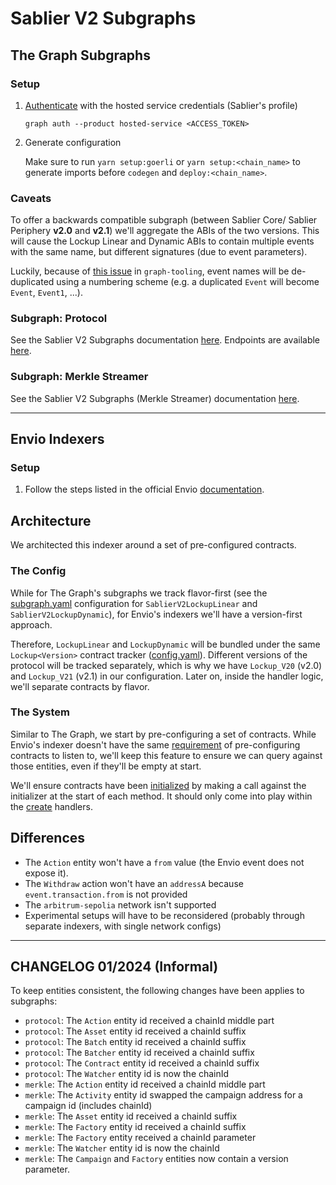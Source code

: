 # Sablier V2 Subgraphs

## The Graph Subgraphs

### Setup

1. [Authenticate](https://thegraph.com/docs/en/deploying/hosted-service/) with the hosted service credentials (Sablier's
   profile)

   ```
   graph auth --product hosted-service <ACCESS_TOKEN>
   ```

2. Generate configuration

   Make sure to run `yarn setup:goerli` or `yarn setup:<chain_name>` to generate imports before `codegen` and
   `deploy:<chain_name>`.

### Caveats

To offer a backwards compatible subgraph (between Sablier Core/ Sablier Periphery **v2.0** and **v2.1**) we'll aggregate
the ABIs of the two versions. This will cause the Lockup Linear and Dynamic ABIs to contain multiple events with the
same name, but different signatures (due to event parameters).

Luckily, because of [this issue](https://github.com/graphprotocol/graph-tooling/pull/247) in `graph-tooling`, event
names will be de-duplicated using a numbering scheme (e.g. a duplicated `Event` will become `Event`, `Event1`, ...).

### Subgraph: Protocol

See the Sablier V2 Subgraphs documentation [here](https://docs.sablier.com/api/subgraphs/overview). Endpoints are
available [here](https://docs.sablier.com/api/subgraphs/endpoints).

### Subgraph: Merkle Streamer

See the Sablier V2 Subgraphs (Merkle Streamer) documentation [here](https://docs.sablier.com/api/subgraphs/overview).

---

## Envio Indexers

### Setup

1. Follow the steps listed in the official Envio [documentation](https://docs.envio.dev/docs/installation).

## Architecture

We architected this indexer around a set of pre-configured contracts.

### The Config

While for The Graph's subgraphs we track flavor-first (see the [subgraph.yaml](./../protocol/subgraph.template.yaml)
configuration for `SablierV2LockupLinear` and `SablierV2LockupDynamic`), for Envio's indexers we'll have a version-first
approach.

Therefore, `LockupLinear` and `LockupDynamic` will be bundled under the same `Lockup<Version>` contract tracker
([config.yaml](./config.template.mustache)). Different versions of the protocol will be tracked separately, which is why
we have `Lockup_V20` (v2.0) and `Lockup_V21` (v2.1) in our configuration. Later on, inside the handler logic, we'll
separate contracts by flavor.

### The System

Similar to The Graph, we start by pre-configuring a set of contracts. While Envio's indexer doesn't have the same
[requirement](https://discord.com/channels/438038660412342282/438070183794573313/1153155902933831811) of pre-configuring
contracts to listen to, we'll keep this feature to ensure we can query against those entities, even if they'll be empty
at start.

We'll ensure contracts have been [initialized](./src/helpers/watcher.ts) by making a call against the initializer at the
start of each method. It should only come into play within the [create](./src/mappings/handle-stream-create.ts)
handlers.

## Differences

- The `Action` entity won't have a `from` value (the Envio event does not expose it).
- The `Withdraw` action won't have an `addressA` because `event.transaction.from` is not provided
- The `arbitrum-sepolia` network isn't supported
- Experimental setups will have to be reconsidered (probably through separate indexers, with single network configs)

---

## CHANGELOG 01/2024 (Informal)

To keep entities consistent, the following changes have been applies to subgraphs:

- `protocol`: The `Action` entity id received a chainId middle part
- `protocol`: The `Asset` entity id received a chainId suffix
- `protocol`: The `Batch` entity id received a chainId suffix
- `protocol`: The `Batcher` entity id received a chainId suffix
- `protocol`: The `Contract` entity id received a chainId suffix
- `protocol`: The `Watcher` entity id is now the chainId
- `merkle`: The `Action` entity id received a chainId middle part
- `merkle`: The `Activity` entity id swapped the campaign address for a campaign id (includes chainId)
- `merkle`: The `Asset` entity id received a chainId suffix
- `merkle`: The `Factory` entity id received a chainId suffix
- `merkle`: The `Factory` entity received a chainId parameter
- `merkle`: The `Watcher` entity id is now the chainId
- `merkle`: The `Campaign` and `Factory` entities now contain a version parameter.

